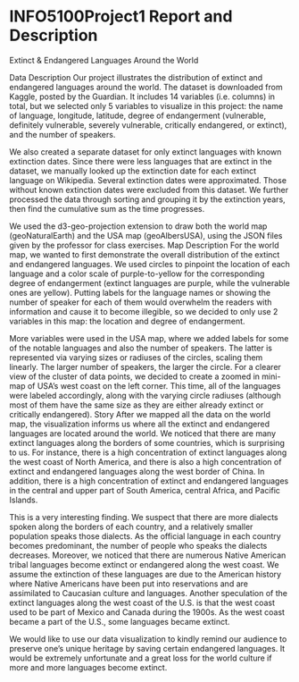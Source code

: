 # INFO5100Project1 Report and Description

Extinct & Endangered Languages Around the World

Data Description
Our project illustrates the distribution of extinct and endangered languages around the world. The dataset is downloaded from Kaggle, posted by the Guardian. It includes 14 variables (i.e. columns) in total, but we selected only 5 variables to visualize in this project: the name of language, longitude, latitude, degree of endangerment (vulnerable, definitely vulnerable, severely vulnerable, critically endangered, or extinct), and the number of speakers.

We also created a separate dataset for only extinct languages with known extinction dates. Since there were less languages that are extinct in the dataset, we manually looked up the extinction date for each extinct language on Wikipedia. Several extinction dates were approximated. Those without known extinction dates were excluded from this dataset. We further processed the data through sorting and grouping it by the extinction years, then find the cumulative sum as the time progresses.

We used the d3-geo-projection extension to draw both the world map (geoNaturalEarth) and the USA map (geoAlbersUSA), using the JSON files given by the professor for class exercises.
Map Description
For the world map, we wanted to first demonstrate the overall distribution of the extinct and endangered languages. We used circles to pinpoint the location of each language and a color scale of purple-to-yellow for the corresponding degree of endangerment (extinct languages are purple, while the vulnerable ones are yellow). Putting labels for the language names or showing the number of speaker for each of them would overwhelm the readers with information and cause it to become illegible, so we decided to only use 2 variables in this map: the location and degree of endangerment.

More variables were used in the USA map, where we added labels for some of the notable languages and also the number of speakers. The latter is represented via varying sizes or radiuses of the circles, scaling them linearly. The larger number of speakers, the larger the circle. For a clearer view of the cluster of data points, we decided to create a zoomed in mini-map of USA’s west coast on the left corner. This time, all of the languages were labeled accordingly, along with the varying circle radiuses (although most of them have the same size as they are either already extinct or critically endangered).
Story
After we mapped all the data on the world map, the visualization informs us where all the extinct and endangered languages are located around the world. We noticed that there are many extinct languages along the borders of some countries, which is surprising to us. For instance, there is a high concentration of extinct languages along the west coast of North America, and there is also a high concentration of extinct and endangered languages along the west border of China. In addition, there is a high concentration of extinct and endangered languages in the central and upper part of South America, central Africa, and Pacific Islands.

This is a very interesting finding. We suspect that there are more dialects spoken along the borders of each country, and a relatively smaller population speaks those dialects. As the official language in each country becomes predominant, the number of people who speaks the dialects decreases. Moreover, we noticed that there are numerous Native American tribal languages become extinct or endangered along the west coast. We assume the extinction of these languages are due to the American history where Native Americans have been put into reservations and are assimilated to Caucasian culture and languages. Another speculation of the extinct languages along the west coast of the U.S. is that the west coast used to be part of Mexico and Canada during the 1900s. As the west coast became a part of the U.S., some languages became extinct.

We would like to use our data visualization to kindly remind our audience to preserve one’s unique heritage by saving certain endangered languages. It would be extremely unfortunate and a great loss for the world culture if more and more languages become extinct.